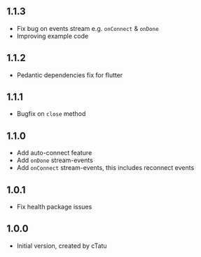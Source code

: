 ## 1.1.3

- Fix bug on events stream e.g. `onConnect` & `onDone`
- Improving example code

## 1.1.2

- Pedantic dependencies fix for flutter

## 1.1.1

- Bugfix on `close` method

## 1.1.0

- Add auto-connect feature
- Add `onDone` stream-events
- Add `onConnect` stream-events, this includes reconnect events

## 1.0.1

- Fix health package issues

## 1.0.0

- Initial version, created by cTatu
